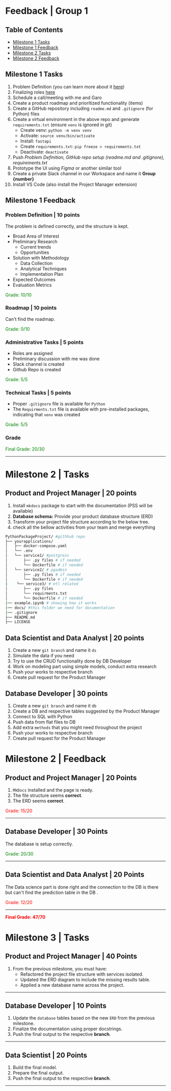 # Feedback | Group 1

## Table of Contents

- [Milestone 1 Tasks](#milestone-1-tasks)
- [Milestone 1 Feedback](#milestone-1-feedback)
- [Milestone 2 Tasks](#milestone-2--tasks)
- [Milestone 2 Feedback](#milestone-2--feedback)
<!-- - [Milestone 2 Feedback](#milestone-2--feedback)
- [Milestone 3 Tasks](#milestone-3--tasks)
- [Milestone 3 Feedback](#milestone-3--feedback)
- [Milestone 4 Tasks](#milestone-4--tasks)
- [Milestone 4 Feedback](#milestone-4-feedback)
- [Demo](#demo--20-points)
- [Final Grade](#final-grade) -->

## Milestone 1 Tasks

1. Problem Definition (you can learn more about it [here](https://docs.google.com/document/d/1uUp4Kpduj768tGjAxXGiGrUesQiYIenQoSLlVpRHqpA/edit?usp=drive_link))
2. Finalizing roles [here](https://docs.google.com/spreadsheets/d/1TyMjzzwjN9CZi7VKYZqxUSrDiOfUeaLpuWlcDpUZ8jk/edit#gid=0)
3. Schedule a call/meeting with me and Garo
4. Create a product roadmap and prioritized functionality (items)
5. Create a GitHub repository including `readme.md` and `.gitignore` (for Python) files
6. Create a virtual environment in the above repo and generate `requirements.txt` (ensure `venv` is ignored in git)
   - Create venv: `python -m venv venv`
   - Activate: `source venv/bin/activate`
   - Install: `fastapi`
   - Create `requirements.txt`: `pip freeze > requirements.txt`
   - Deactivate: `deactivate`
7. Push *Problem Definition, GitHub repo setup (readme.md and .gitignore), requirements.txt*
8. Prototype the UI using *Figma* or another similar tool
9. Create a private Slack channel in our Workspace and name it **Group {number}**
10. Install VS Code (also install the Project Manager extension)

## Milestone 1 Feedback

### Problem Definition | 10 points

The problem is defined correctly, and the structure is kept.

- Broad Area of Interest
- Preliminary Research
  - Current trends
  - Opportunities
- Solution with Methodology
  - Data Collection
  - Analytical Techniques
  - Implementation Plan
- Expected Outcomes
- Evaluation Metrics

<span style="color: green;">Grade: 10/10</span>

### Roadmap | 10 points

Can't find the roadmap.

<span style="color: green;">Grade: 0/10</span>


### Administrative Tasks | 5 points

- Roles are assigned
- Preliminary discussion with me was done
- Slack channel is created
- Github Repo is created

<span style="color: green;">Grade: 5/5</span>

### Technical Tasks | 5 points

- Proper `.gitignore` file is available for `Python`
- The `Requirments.txt` file is available with pre-installed packages, indicating that `venv` was created

<span style="color: green;">Grade: 5/5</span>

### Grade

<span style="color: green;">Final Grade: 20/30</span>

---

# Milestone 2 | Tasks 

## Product and Project Manager | 20 points

1. Install `mkdocs` package to start with the documentation (PSS will be available)
2. **Database schema:** Provide your product database structure (ERD)
3. Transform your project file structure according to the below tree.
4. check all the bellow activities from your team and merge everything
   
```bash
PythonPackageProject/ #githhub repo
├── yourapplications/
│   ├── docker-compose.yaml
│   └── .env
│   └── service1/ #postgress
│       ├── .py files # if needed
│       └── Dockerfile # if needed
│   └── service2/ # pgadmin
│       ├── .py files # if needed
│       └── Dockerfile # if needed
|    └── service3/ # etl related
│       ├── .py files
│       └── requirments.txt  
│       └── Dockerfile # if needed
|── example.ipynb # showing how it works
|── docs/ #this folder we need for documentation
|── .gitignore
├── README.md
├── LICENSE
```

## Data Scientist and Data Analyst | 20 points

1. Create a new `git branch` and name it `ds`
2. Simulate the data if you need
3. Try to use the CRUD functionality done by DB Developer
4. Work on modeling part using simple models, conduct extra research
6. Push your works to respective branch
7. Create pull request for the Product Manager
  


## Database Developer | 30 points

1. Create a new `git branch` and name it `db`
2. Create a DB and respective tables suggested by the Product Manager
3. Connect to SQL with Python
4. Push data from flat files to DB
5. Add extra `methods` that you might need throughout the project
6. Push your works to respective branch
7. Create pull request for the Product Manager


# Milestone 2 | Feedback

## Product and Project Manager | 20 Points

1. `MkDocs`  installed and the page is ready.
2. The file structure seems **correct**.
3. The ERD seems **correct**.

<span style="color:red">Grade: 15/20</span>

---

## Database Developer | 30 Points

The database is setup correctly.

<span style="color:green">Grade: 20/30</span>

---

## Data Scientist and Data Analyst | 20 Points

The Data science part is done right and the connection to the DB is there but can't find the prediction table in the DB .

<span style="color:red">Grade: 12/20</span>

---



<span style="color:red; font-weight:bold;">Final Grade: 47/70</span>



# Milestone 3 | Tasks

## Product and Project Manager | 40 Points

1. From the previous milestone, you must have:
   - Refactored the project file structure with services isolated.
   - Updated the ERD diagram to include the missing results table.
   - Applied a new database name across the project.
---

## Database Developer | 10 Points

1. Update the `database` tables based on the new `ERD` from the previous milestone.
2. Finalize the documentation using proper docstrings.
3. Push the final output to the respective **branch**.

---

## Data Scientist | 20 Points

1. Build the final model.
2. Prepare the final output.
3. Push the final output to the respective **branch**.

---

